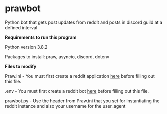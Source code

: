 # prawbot
Python bot that gets post updates from reddit and posts in discord guild at a defined interval

**Requirements to run this program**

Python version 3.8.2

Packages to install: praw, asyncio, discord, dotenv

**Files to modify**

Praw.ini - You must first create a reddit application [here](https://www.reddit.com/prefs/apps) before filling out this file.

.env - You must first create a reddit bot [here](https://discordapp.com/developers/applications) before filling out this file.

prawbot.py - Use the header from Praw.ini that you set for instantiating the reddit instance and also your username for the user_agent